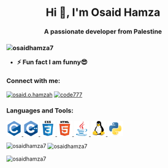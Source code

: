 <h1 align="center">Hi 👋, I'm Osaid Hamza</h1>
<h3 align="center">A passionate developer from Palestine</h3>
<h3 alian="right" alt="coding" width="400" src="![image](https://user-images.githubusercontent.com/108472343/206869926-df73723c-4942-4d15-b452-a13292c78b8c.png)f"
<p align="left"> <img src="https://komarev.com/ghpvc/?username=osaidhamza7&label=Profile%20views&color=0e75b6&style=flat" alt="osaidhamza7" /> </p>

- ⚡ Fun fact **I am funny😎**

<h3 align="left">Connect with me:</h3>
<p align="left">
<a href="https://instagram.com/osaid.o.hamzah" target="blank"><img align="center" src="https://raw.githubusercontent.com/rahuldkjain/github-profile-readme-generator/master/src/images/icons/Social/instagram.svg" alt="osaid.o.hamzah" height="30" width="40" /></a>
<a href="https://codeforces.com/profile/code777" target="blank"><img align="center" src="https://raw.githubusercontent.com/rahuldkjain/github-profile-readme-generator/master/src/images/icons/Social/codeforces.svg" alt="code777" height="30" width="40" /></a>
</p>

<h3 align="left">Languages and Tools:</h3>
<p align="left"> <a href="https://www.cprogramming.com/" target="_blank" rel="noreferrer"> <img src="https://raw.githubusercontent.com/devicons/devicon/master/icons/c/c-original.svg" alt="c" width="40" height="40"/> </a> <a href="https://www.w3schools.com/cpp/" target="_blank" rel="noreferrer"> <img src="https://raw.githubusercontent.com/devicons/devicon/master/icons/cplusplus/cplusplus-original.svg" alt="cplusplus" width="40" height="40"/> </a> <a href="https://www.w3schools.com/css/" target="_blank" rel="noreferrer"> <img src="https://raw.githubusercontent.com/devicons/devicon/master/icons/css3/css3-original-wordmark.svg" alt="css3" width="40" height="40"/> </a> <a href="https://www.w3.org/html/" target="_blank" rel="noreferrer"> <img src="https://raw.githubusercontent.com/devicons/devicon/master/icons/html5/html5-original-wordmark.svg" alt="html5" width="40" height="40"/> </a> <a href="https://www.java.com" target="_blank" rel="noreferrer"> <img src="https://raw.githubusercontent.com/devicons/devicon/master/icons/java/java-original.svg" alt="java" width="40" height="40"/> </a> <a href="https://www.linux.org/" target="_blank" rel="noreferrer"> <img src="https://raw.githubusercontent.com/devicons/devicon/master/icons/linux/linux-original.svg" alt="linux" width="40" height="40"/> </a> <a href="https://www.python.org" target="_blank" rel="noreferrer"> <img src="https://raw.githubusercontent.com/devicons/devicon/master/icons/python/python-original.svg" alt="python" width="40" height="40"/> </a> </p>

<p><img align="left" src="https://github-readme-stats.vercel.app/api/top-langs?username=osaidhamza7&show_icons=true&locale=en&layout=compact" alt="osaidhamza7" /></p>

<p>&nbsp;<img align="center" src="https://github-readme-stats.vercel.app/api?username=osaidhamza7&show_icons=true&locale=en" alt="osaidhamza7" /></p>

<p><img align="center" src="https://github-readme-streak-stats.herokuapp.com/?user=osaidhamza7&" alt="osaidhamza7" /></p>
